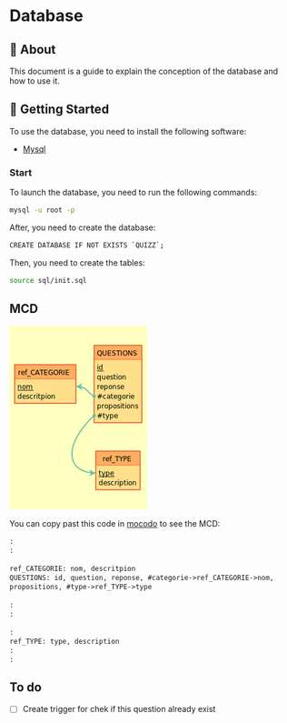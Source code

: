 # Database

## 🧐 About <a name = "about"></a>
This document is a guide to explain the conception of the database and how to use it.

## 🏁 Getting Started <a name = "getting_started"></a>
To use the database, you need to install the following software:
- [Mysql](https://www.mysql.com/fr/)

### Start
To launch the database, you need to run the following commands:
```bash
mysql -u root -p
```  

After, you need to create the database:
```bash
CREATE DATABASE IF NOT EXISTS `QUIZZ`;
```  

Then, you need to create the tables:
```bash
source sql/init.sql
```  

## MCD
![MCD](./mcd.png)

You can copy past this code in [mocodo](https://www.mocodo.net) to see the MCD:  
```
:
:

ref_CATEGORIE: nom, descritpion
QUESTIONS: id, question, reponse, #categorie->ref_CATEGORIE->nom, propositions, #type->ref_TYPE->type

:
:

:
ref_TYPE: type, description
:
:
```

## To do
- [ ] Create trigger for chek if this question already exist